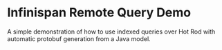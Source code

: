 Infinispan Remote Query Demo
============================

A simple demonstration of how to use indexed queries over Hot Rod with automatic protobuf generation from a Java model.
